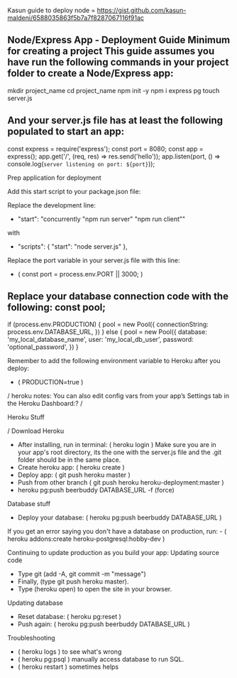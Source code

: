 Kasun guide to deploy node = https://gist.github.com/kasun-maldeni/6588035863f5b7a7f8287067116f91ac

Node/Express App - Deployment Guide
Minimum for creating a project
This guide assumes you have run the following commands in your project folder to create a Node/Express app:
- 
  mkdir project_name
  cd project_name
  npm init -y
  npm i express pg
  touch server.js

And your server.js file has at least the following populated to start an app:
- 
  const express = require('express');
  const port = 8080;
  const app = express();
  app.get('/', (req, res) => res.send('hello'));
  app.listen(port, () => console.log(`server listening on port: ${port}`));

Prep application for deployment

Add this start script to your package.json file:

Replace the development line: 

- "start": "concurrently \"npm run server\" \"npm run client\""

with 

- "scripts": {
    "start": "node server.js"
  },

Replace the port variable in your server.js file with this line:
- ( const port = process.env.PORT || 3000; )

Replace your database connection code with the following:
const pool;
- 
  if (process.env.PRODUCTION) {
    pool = new Pool({
      connectionString: process.env.DATABASE_URL,
    })
  } else {
    pool = new Pool({
      database: 'my_local_database_name',
      user: 'my_local_db_user',
      password: 'optional_password',
    })
  }

Remember to add the following environment variable to Heroku after you deploy: 

- ( PRODUCTION=true )

/ heroku notes: You can also edit config vars from your app’s Settings tab in the Heroku Dashboard:? /


Heroku Stuff

/ Download Heroku
- After installing, run in terminal: ( heroku login )
Make sure you are in your app's root directory, its the one with the server.js file and the .git folder should be in the same place.
- Create heroku app: ( heroku create )
- Deploy app: ( git push heroku master )
- Push from other branch ( git push heroku heroku-deployment:master )
- heroku pg:push beerbuddy DATABASE_URL -f (force)

Database stuff
- Deploy your database: ( heroku pg:push beerbuddy DATABASE_URL )

If you get an error saying you don't have a database on production, run: - ( heroku addons:create heroku-postgresql:hobby-dev )

Continuing to update production as you build your app:
Updating source code
- Type git (add -A, git commit -m "message")
- Finally, (type git push heroku master).
- Type (heroku open) to open the site in your browser.

Updating database
- Reset database: ( heroku pg:reset )
- Push again: ( heroku pg:push beerbuddy DATABASE_URL )

Troubleshooting
- ( heroku logs ) to see what's wrong
- ( heroku pg:psql ) manually access database to run SQL.
- ( heroku restart ) sometimes helps